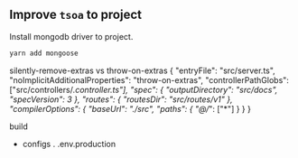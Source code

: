 ## Improve `tsoa` to project
Install mongodb driver to project.
```bash
yarn add mongoose
```

silently-remove-extras vs throw-on-extras
{
  "entryFile": "src/server.ts",
  "noImplicitAdditionalProperties": "throw-on-extras", 
  "controllerPathGlobs": ["src/controllers/*.controller.ts"],
  "spec": {
    "outputDirectory": "src/docs",
    "specVersion": 3
  },
  "routes": {
    "routesDir": "src/routes/v1"
  },
  "compilerOptions": {
    "baseUrl": "./src",
    "paths": {
      "@/*": ["*"]
    }
  }
}


build
  - configs
    . .env.production